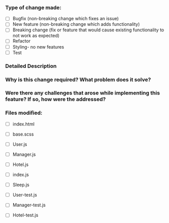 ### Type of change made:
- [ ] Bugfix (non-breaking change which fixes an issue)
- [ ] New feature (non-breaking change which adds functionality)
- [ ] Breaking change (fix or feature that would cause existing functionality to not work as expected)
- [ ] Refactor
- [ ] Styling- no new features
- [ ] Test

### Detailed Description

### Why is this change required? What problem does it solve?

### Were there any challenges that arose while implementing this feature? If so, how were the addressed?

### Files modified:
- [ ] index.html
- [ ] base.scss
- [ ] User.js
- [ ] Manager.js
- [ ] Hotel.js
- [ ] index.js
- [ ] Sleep.js
- [ ] User-test.js
- [ ] Manager-test.js
- [ ] Hotel-test.js

